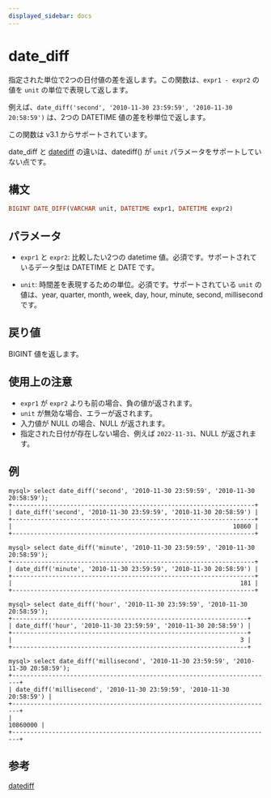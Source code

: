 ```yaml
---
displayed_sidebar: docs
---
```


# date_diff

指定された単位で2つの日付値の差を返します。この関数は、`expr1 - expr2` の値を `unit` の単位で表現して返します。

例えば、`date_diff('second', '2010-11-30 23:59:59', '2010-11-30 20:58:59')` は、2つの DATETIME 値の差を秒単位で返します。

この関数は v3.1 からサポートされています。

date_diff と [datediff](./datediff.md) の違いは、datediff() が `unit` パラメータをサポートしていない点です。

## 構文

```Haskell
BIGINT DATE_DIFF(VARCHAR unit, DATETIME expr1, DATETIME expr2)
```

## パラメータ

- `expr1` と `expr2`: 比較したい2つの datetime 値。必須です。サポートされているデータ型は DATETIME と DATE です。

- `unit`: 時間差を表現するための単位。必須です。サポートされている `unit` の値は、year, quarter, month, week, day, hour, minute, second, millisecond です。

## 戻り値

BIGINT 値を返します。

## 使用上の注意

- `expr1` が `expr2` よりも前の場合、負の値が返されます。
- `unit` が無効な場合、エラーが返されます。
- 入力値が NULL の場合、NULL が返されます。
- 指定された日付が存在しない場合、例えば `2022-11-31`、NULL が返されます。

## 例

```Plain Text
mysql> select date_diff('second', '2010-11-30 23:59:59', '2010-11-30 20:58:59');
+-------------------------------------------------------------------+
| date_diff('second', '2010-11-30 23:59:59', '2010-11-30 20:58:59') |
+-------------------------------------------------------------------+
|                                                             10860 |
+-------------------------------------------------------------------+

mysql> select date_diff('minute', '2010-11-30 23:59:59', '2010-11-30 20:58:59');
+-------------------------------------------------------------------+
| date_diff('minute', '2010-11-30 23:59:59', '2010-11-30 20:58:59') |
+-------------------------------------------------------------------+
|                                                               181 |
+-------------------------------------------------------------------+

mysql> select date_diff('hour', '2010-11-30 23:59:59', '2010-11-30 20:58:59');
+-----------------------------------------------------------------+
| date_diff('hour', '2010-11-30 23:59:59', '2010-11-30 20:58:59') |
+-----------------------------------------------------------------+
|                                                               3 |
+-----------------------------------------------------------------+

mysql> select date_diff('millisecond', '2010-11-30 23:59:59', '2010-11-30 20:58:59');
+------------------------------------------------------------------------+
| date_diff('millisecond', '2010-11-30 23:59:59', '2010-11-30 20:58:59') |
+------------------------------------------------------------------------+
|                                                               10860000 |
+------------------------------------------------------------------------+
```

## 参考

[datediff](./datediff.md)